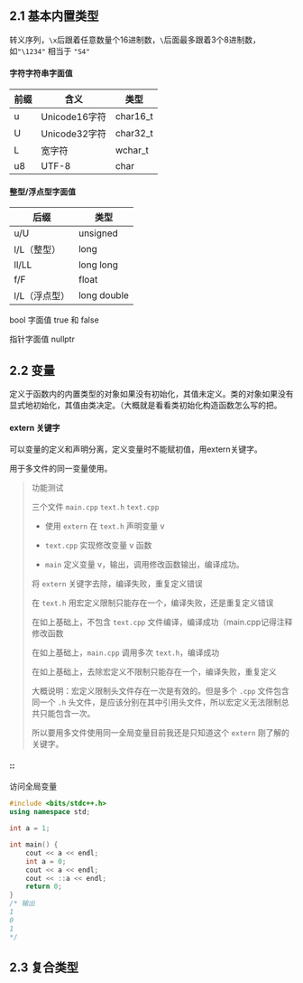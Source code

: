 ## 2.1 基本内置类型

转义序列，`\x`后跟着任意数量个16进制数，`\`后面最多跟着3个8进制数，如`"\1234"` 相当于 `"S4"`



#### 字符字符串字面值

| 前缀 | 含义          | 类型     |
| ---- | ------------- | -------- |
| u    | Unicode16字符 | char16_t |
| U    | Unicode32字符 | char32_t |
| L    | 宽字符        | wchar_t  |
| u8   | UTF-8         | char     |

#### 整型/浮点型字面值

| 后缀          | 类型        |
| ------------- | ----------- |
| u/U           | unsigned    |
| l/L（整型）   | long        |
| ll/LL         | long long   |
| f/F           | float       |
| l/L（浮点型） | long double |

bool 字面值 true 和 false

指针字面值 nullptr



## 2.2 变量



定义于函数内的内置类型的对象如果没有初始化，其值未定义。类的对象如果没有显式地初始化，其值由类决定。（大概就是看看类初始化构造函数怎么写的把。



#### extern 关键字

可以变量的定义和声明分离，定义变量时不能赋初值，用extern关键字。

用于多文件的同一变量使用。

> 功能测试
>
> 三个文件 `main.cpp` `text.h` `text.cpp`
>
> + 使用 `extern` 在 `text.h` 声明变量 v
>
> + `text.cpp` 实现修改变量 v 函数
> + `main` 定义变量 v，输出，调用修改函数输出，编译成功。
>
> 
>
> 将 `extern` 关键字去除，编译失败，重复定义错误
>
> 在 `text.h` 用宏定义限制只能存在一个，编译失败，还是重复定义错误
>
> 在如上基础上，不包含 `text.cpp` 文件编译，编译成功（main.cpp记得注释修改函数
>
> 在如上基础上，`main.cpp` 调用多次 `text.h`，编译成功
>
> 在如上基础上，去除宏定义不限制只能存在一个，编译失败，重复定义
>
> 
>
> 大概说明：宏定义限制头文件存在一次是有效的。但是多个 `.cpp` 文件包含同一个 `.h` 头文件，是应该分别在其中引用头文件，所以宏定义无法限制总共只能包含一次。
>
> 所以要用多文件使用同一全局变量目前我还是只知道这个 `extern` 刚了解的关键字。



#### ::

访问全局变量

```cpp
#include <bits/stdc++.h>
using namespace std;

int a = 1;

int main() {
	cout << a << endl;
	int a = 0;
	cout << a << endl;
	cout << ::a << endl;
	return 0;
}
/* 输出
1
0
1
*/
```



## 2.3 复合类型

